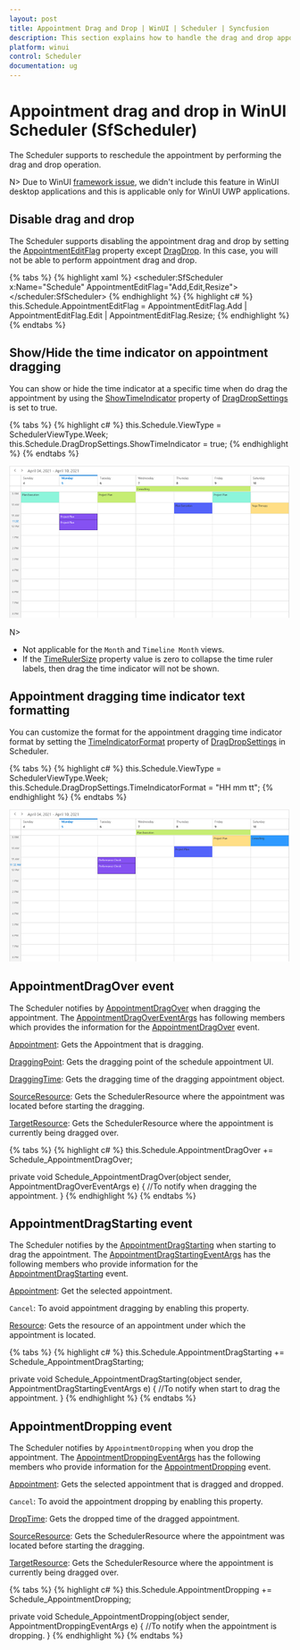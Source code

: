 ```yaml
---
layout: post
title: Appointment Drag and Drop | WinUI | Scheduler | Syncfusion
description: This section explains how to handle the drag and drop appointments and its events in the WinUI Scheduler. 
platform: winui
control: Scheduler
documentation: ug
---
```


# Appointment drag and drop in WinUI Scheduler (SfScheduler)

The Scheduler supports to reschedule the appointment by performing the drag and drop operation.

N> Due to WinUI [framework issue](https://github.com/microsoft/microsoft-ui-xaml/issues/2715), we didn't include this feature in WinUI desktop applications and this is applicable only for WinUI UWP applications.

## Disable drag and drop

The Scheduler supports disabling the appointment drag and drop by setting the [AppointmentEditFlag](https://help.syncfusion.com/cr/winui/Syncfusion.UI.Xaml.Scheduler.AppointmentEditFlag.html) property except [DragDrop](https://help.syncfusion.com/cr/winui/Syncfusion.UI.Xaml.Scheduler.AppointmentEditFlag.html#Syncfusion_UI_Xaml_Scheduler_AppointmentEditFlag_DragDrop). In this case, you will not be able to perform appointment drag and drop.

{% tabs %}
{% highlight xaml %}
<scheduler:SfScheduler x:Name="Schedule" 
                       AppointmentEditFlag="Add,Edit,Resize">
</scheduler:SfScheduler>
{% endhighlight %}
{% highlight c# %}
this.Schedule.AppointmentEditFlag = AppointmentEditFlag.Add | AppointmentEditFlag.Edit | AppointmentEditFlag.Resize;
{% endhighlight %}
{% endtabs %}

## Show/Hide the time indicator on appointment dragging

You can show or hide the time indicator at a specific time when do drag the appointment by using the [ShowTimeIndicator](https://help.syncfusion.com/cr/winui/Syncfusion.UI.Xaml.Scheduler.DragDropSettings.html#Syncfusion_UI_Xaml_Scheduler_DragDropSettings_ShowTimeIndicator) property of [DragDropSettings](https://help.syncfusion.com/cr/winui/Syncfusion.UI.Xaml.Scheduler.DragDropSettings.html) is set to true. 

{% tabs %}
{% highlight c# %}
this.Schedule.ViewType = SchedulerViewType.Week;
this.Schedule.DragDropSettings.ShowTimeIndicator = true;
{% endhighlight %}
{% endtabs %}

![show-appointment-dragging-time-indicator-in-winui-scheduler](Appointment-Drag-And-Drop_Images/adding-show-appointment-dragging-time-indicator-in-winui-scheduler.png)

N>
* Not applicable for the `Month` and `Timeline Month` views. 
* If the [TimeRulerSize](https://help.syncfusion.com/winui/scheduler/day-week-views#change-time-ruler-size) property value is zero to collapse the time ruler labels, then drag the time indicator will not be shown.

## Appointment dragging time indicator text formatting

You can customize the format for the appointment dragging time indicator format by setting the [TimeIndicatorFormat](https://help.syncfusion.com/cr/winui/Syncfusion.UI.Xaml.Scheduler.DragDropSettings.html#Syncfusion_UI_Xaml_Scheduler_DragDropSettings_TimeIndicatorFormat) property of [DragDropSettings](https://help.syncfusion.com/cr/winui/Syncfusion.UI.Xaml.Scheduler.DragDropSettings.html) in Scheduler.

{% tabs %}
{% highlight c# %}
this.Schedule.ViewType = SchedulerViewType.Week;
this.Schedule.DragDropSettings.TimeIndicatorFormat = "HH mm tt";
{% endhighlight %}
{% endtabs %}

![customize-appointment-dragging-time-indicator-format-in-winui-scheduler](Appointment-Drag-And-Drop_Images/adding-customize-appointment-dragging-time-indicator-format-in-winui-scheduler.png)

## AppointmentDragOver event

The Scheduler notifies by [AppointmentDragOver](https://help.syncfusion.com/cr/winui/Syncfusion.UI.Xaml.Scheduler.SfScheduler.html#Syncfusion_UI_Xaml_Scheduler_SfScheduler_AppointmentDragOver) when dragging the appointment. The [AppointmentDragOverEventArgs](https://help.syncfusion.com/cr/winui/Syncfusion.UI.Xaml.Scheduler.AppointmentDragOverEventArgs.html) has following members which provides the information for the [AppointmentDragOver](https://help.syncfusion.com/cr/winui/Syncfusion.UI.Xaml.Scheduler.SfScheduler.html#Syncfusion_UI_Xaml_Scheduler_SfScheduler_AppointmentDragOver) event.

[Appointment](https://help.syncfusion.com/cr/winui/Syncfusion.UI.Xaml.Scheduler.AppointmentDragOverEventArgs.html#Syncfusion_UI_Xaml_Scheduler_AppointmentDragOverEventArgs_Appointment): Gets the Appointment that is dragging.

[DraggingPoint](https://help.syncfusion.com/cr/winui/Syncfusion.UI.Xaml.Scheduler.AppointmentDragOverEventArgs.html#Syncfusion_UI_Xaml_Scheduler_AppointmentDragOverEventArgs_DraggingPoint): Gets the dragging point of the schedule appointment UI.

[DraggingTime](https://help.syncfusion.com/cr/winui/Syncfusion.UI.Xaml.Scheduler.AppointmentDragOverEventArgs.html#Syncfusion_UI_Xaml_Scheduler_AppointmentDragOverEventArgs_DraggingTime): Gets the dragging time of the dragging appointment object.

[SourceResource](https://help.syncfusion.com/cr/winui/Syncfusion.UI.Xaml.Scheduler.AppointmentDragOverEventArgs.html#Syncfusion_UI_Xaml_Scheduler_AppointmentDragOverEventArgs_SourceResource): Gets the SchedulerResource where the appointment was located before starting the dragging.

[TargetResource](https://help.syncfusion.com/cr/winui/Syncfusion.UI.Xaml.Scheduler.AppointmentDragOverEventArgs.html#Syncfusion_UI_Xaml_Scheduler_AppointmentDragOverEventArgs_TargetResource): Gets the SchedulerResource where the appointment is currently being dragged over.


{% tabs %}
{% highlight c# %}
this.Schedule.AppointmentDragOver += Schedule_AppointmentDragOver;

private void Schedule_AppointmentDragOver(object sender, AppointmentDragOverEventArgs e)
{
    //To notify when dragging the appointment.
}
{% endhighlight %}
{% endtabs %}

## AppointmentDragStarting event

The Scheduler notifies by the [AppointmentDragStarting](https://help.syncfusion.com/cr/winui/Syncfusion.UI.Xaml.Scheduler.SfScheduler.html#Syncfusion_UI_Xaml_Scheduler_SfScheduler_AppointmentDragStarting) when starting to drag the appointment. The [AppointmentDragStartingEventArgs](https://help.syncfusion.com/cr/winui/Syncfusion.UI.Xaml.Scheduler.AppointmentDragStartingEventArgs.html) has the following members who provide information for the [AppointmentDragStarting](https://help.syncfusion.com/cr/winui/Syncfusion.UI.Xaml.Scheduler.SfScheduler.html#Syncfusion_UI_Xaml_Scheduler_SfScheduler_AppointmentDragStarting) event.

[Appointment](https://help.syncfusion.com/cr/winui/Syncfusion.UI.Xaml.Scheduler.AppointmentDragStartingEventArgs.html#Syncfusion_UI_Xaml_Scheduler_AppointmentDragStartingEventArgs_Appointment): Get the selected appointment.

`Cancel`: To avoid appointment dragging by enabling this property.

[Resource](https://help.syncfusion.com/cr/winui/Syncfusion.UI.Xaml.Scheduler.AppointmentDragStartingEventArgs.html#Syncfusion_UI_Xaml_Scheduler_AppointmentDragStartingEventArgs_Resource): Gets the resource of an appointment under which the appointment is located.

{% tabs %}
{% highlight c# %}
this.Schedule.AppointmentDragStarting += Schedule_AppointmentDragStarting;

private void Schedule_AppointmentDragStarting(object sender, AppointmentDragStartingEventArgs e)
{
    //To notify when start to drag the appointment.
}
{% endhighlight %}
{% endtabs %}

## AppointmentDropping event

The Scheduler notifies by `AppointmentDropping` when you drop the appointment. The [AppointmentDroppingEventArgs](https://help.syncfusion.com/cr/winui/Syncfusion.UI.Xaml.Scheduler.AppointmentDroppingEventArgs.html) has the following members who provide information for the [AppointmentDropping](https://help.syncfusion.com/cr/winui/Syncfusion.UI.Xaml.Scheduler.SfScheduler.html#Syncfusion_UI_Xaml_Scheduler_SfScheduler_AppointmentDropping) event.

[Appointment](https://help.syncfusion.com/cr/winui/Syncfusion.UI.Xaml.Scheduler.AppointmentDroppingEventArgs.html#Syncfusion_UI_Xaml_Scheduler_AppointmentDroppingEventArgs_Appointment): Gets the selected appointment that is dragged and dropped.

`Cancel`: To avoid the appointment dropping by enabling this property.

[DropTime](https://help.syncfusion.com/cr/winui/Syncfusion.UI.Xaml.Scheduler.AppointmentDroppingEventArgs.html#Syncfusion_UI_Xaml_Scheduler_AppointmentDroppingEventArgs_DropTime): Gets the dropped time of the dragged appointment.

[SourceResource](https://help.syncfusion.com/cr/winui/Syncfusion.UI.Xaml.Scheduler.AppointmentDroppingEventArgs.html#Syncfusion_UI_Xaml_Scheduler_AppointmentDroppingEventArgs_SourceResource): Gets the SchedulerResource where the appointment was located before starting the dragging.

[TargetResource](https://help.syncfusion.com/cr/winui/Syncfusion.UI.Xaml.Scheduler.AppointmentDroppingEventArgs.html#Syncfusion_UI_Xaml_Scheduler_AppointmentDroppingEventArgs_TargetResource): Gets the SchedulerResource where the appointment is currently being dragged over.

{% tabs %}
{% highlight c# %}
this.Schedule.AppointmentDropping += Schedule_AppointmentDropping;

private void Schedule_AppointmentDropping(object sender, AppointmentDroppingEventArgs e)
{
    //To notify when the appointment is dropping.
}
{% endhighlight %}
{% endtabs %}